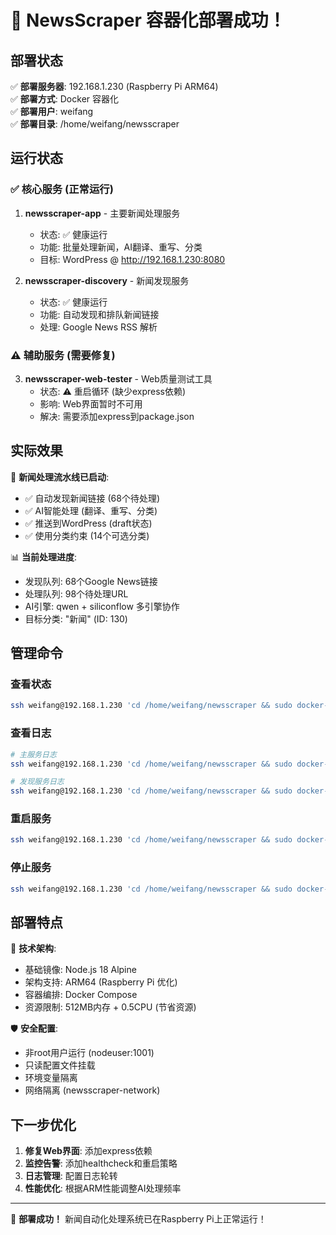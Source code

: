# 🎉 NewsScraper 容器化部署成功！

## 部署状态

✅ **部署服务器**: 192.168.1.230 (Raspberry Pi ARM64)  
✅ **部署方式**: Docker 容器化  
✅ **部署用户**: weifang  
✅ **部署目录**: /home/weifang/newsscraper  

## 运行状态

### ✅ 核心服务 (正常运行)

1. **newsscraper-app** - 主要新闻处理服务
   - 状态: ✅ 健康运行
   - 功能: 批量处理新闻，AI翻译、重写、分类
   - 目标: WordPress @ http://192.168.1.230:8080

2. **newsscraper-discovery** - 新闻发现服务  
   - 状态: ✅ 健康运行
   - 功能: 自动发现和排队新闻链接
   - 处理: Google News RSS 解析

### ⚠️ 辅助服务 (需要修复)

3. **newsscraper-web-tester** - Web质量测试工具
   - 状态: ⚠️ 重启循环 (缺少express依赖)
   - 影响: Web界面暂时不可用
   - 解决: 需要添加express到package.json

## 实际效果

🎯 **新闻处理流水线已启动**:
- ✅ 自动发现新闻链接 (68个待处理)
- ✅ AI智能处理 (翻译、重写、分类)
- ✅ 推送到WordPress (draft状态)
- ✅ 使用分类约束 (14个可选分类)

📊 **当前处理进度**:
- 发现队列: 68个Google News链接
- 处理队列: 98个待处理URL
- AI引擎: qwen + siliconflow 多引擎协作
- 目标分类: "新闻" (ID: 130)

## 管理命令

### 查看状态
```bash
ssh weifang@192.168.1.230 'cd /home/weifang/newsscraper && sudo docker-compose -f docker-compose.arm.yml ps'
```

### 查看日志
```bash
# 主服务日志
ssh weifang@192.168.1.230 'cd /home/weifang/newsscraper && sudo docker-compose -f docker-compose.arm.yml logs -f newsscraper'

# 发现服务日志  
ssh weifang@192.168.1.230 'cd /home/weifang/newsscraper && sudo docker-compose -f docker-compose.arm.yml logs -f newsscraper-discovery'
```

### 重启服务
```bash
ssh weifang@192.168.1.230 'cd /home/weifang/newsscraper && sudo docker-compose -f docker-compose.arm.yml restart'
```

### 停止服务
```bash
ssh weifang@192.168.1.230 'cd /home/weifang/newsscraper && sudo docker-compose -f docker-compose.arm.yml down'
```

## 部署特点

🔧 **技术架构**:
- 基础镜像: Node.js 18 Alpine
- 架构支持: ARM64 (Raspberry Pi 优化)
- 容器编排: Docker Compose
- 资源限制: 512MB内存 + 0.5CPU (节省资源)

🛡️ **安全配置**:
- 非root用户运行 (nodeuser:1001)
- 只读配置文件挂载
- 环境变量隔离
- 网络隔离 (newsscraper-network)

## 下一步优化

1. **修复Web界面**: 添加express依赖
2. **监控告警**: 添加healthcheck和重启策略
3. **日志管理**: 配置日志轮转
4. **性能优化**: 根据ARM性能调整AI处理频率

---

🎊 **部署成功！** 新闻自动化处理系统已在Raspberry Pi上正常运行！
